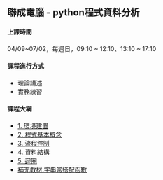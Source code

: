 ## 聯成電腦 - python程式資料分析

#### 上課時間

04/09~07/02，每週日，09:10 ~ 12:10、13:10 ~ 17:10

#### 課程進行方式

- 理論講述
- 實務練習

#### 課程大綱
- [1. 環境建置](http://mirdex.github.io/PythonBasic/1.%20environment.slides.html)
- [2. 程式基本概念](http://mirdex.github.io/PythonBasic/2.%20basic%20concept.slides.html)
- [3. 流程控制](http://mirdex.github.io/PythonBasic/3.%20流程控制(Q).slides.html)
- [4. 資料結構](http://mirdex.github.io/PythonBasic/4.%20資料結構_Q.slides.html)
- [5. 迴圈](http://mirdex.github.io/PythonBasic/5.%20迴圈_Q.slides.html)
- [補充教材:字串常搭配函數](http://mirdex.github.io/PythonBasic/5-1.%20補充%20-%20字串常搭配使用函數_Q.slides.html)
